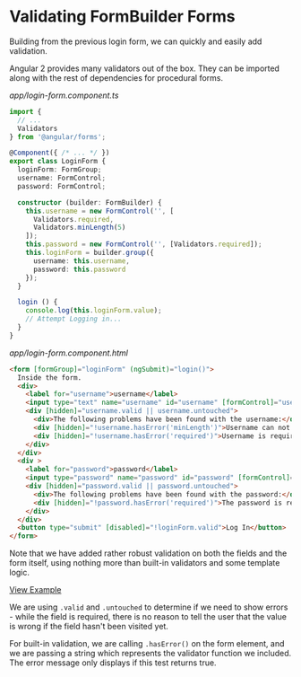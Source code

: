 # Validating FormBuilder Forms

Building from the previous login form, we can quickly and easily add validation.

Angular 2 provides many validators out of the box. They can be imported along with the rest of dependencies for procedural forms.

_app/login-form.component.ts_
```ts
import {
  // ...
  Validators
} from '@angular/forms';

@Component({ /* ... */ })
export class LoginForm {
  loginForm: FormGroup;
  username: FormControl;
  password: FormControl;

  constructor (builder: FormBuilder) {
    this.username = new FormControl('', [
      Validators.required,
      Validators.minLength(5)
    ]);
    this.password = new FormControl('', [Validators.required]);
    this.loginForm = builder.group({
      username: this.username,
      password: this.password
    });
  }

  login () {
    console.log(this.loginForm.value);
    // Attempt Logging in...
  }
}
```

_app/login-form.component.html_
```html
<form [formGroup]="loginForm" (ngSubmit)="login()">
  Inside the form.
  <div>
    <label for="username">username</label>
    <input type="text" name="username" id="username" [formControl]="username">
    <div [hidden]="username.valid || username.untouched">
      <div>The following problems have been found with the username:</div>
      <div [hidden]="!username.hasError('minLength')">Username can not be shorter than 5 characters.</div>
      <div [hidden]="!username.hasError('required')">Username is required.</div>
    </div>
  </div>
  <div >
    <label for="password">password</label>
    <input type="password" name="password" id="password" [formControl]="password">
    <div [hidden]="password.valid || password.untouched">
      <div>The following problems have been found with the password:</div>
      <div [hidden]="!password.hasError('required')">The password is required.</div>
    </div>
  </div>
  <button type="submit" [disabled]="!loginForm.valid">Log In</button>
</form>
```

Note that we have added rather robust validation on both the fields and the form itself, using nothing more than built-in validators and some template logic.

[View Example](https://plnkr.co/edit/NGejGL?p=preview)

We are using `.valid` and `.untouched` to determine if we need to show errors - while the field is required, there is no reason to tell the user that the value is wrong if the field hasn't been visited yet.

For built-in validation, we are calling `.hasError()` on the form element, and we are passing a string which represents the validator function we included. The error message only displays if this test returns true.
